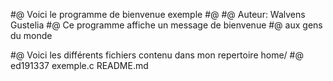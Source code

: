 #@    Voici le programme de bienvenue exemple
#@
#@    Auteur: Walvens Gustelia
#@    Ce programme affiche un message de bienvenue
#@    aux gens du monde



#@ Voici les différents fichiers contenu dans mon repertoire home/ 
#@ ed191337 exemple.c README.md
